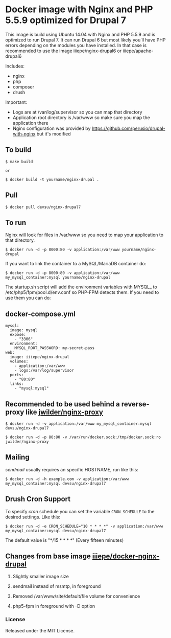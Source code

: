# Docker image with Nginx and PHP 5.5.9 optimized for Drupal 7
This image is build using Ubuntu 14.04 with Nginx and PHP 5.5.9 and is optimized to run Drupal 7.
It can run Drupal 6 but most likely you'll have PHP errors depending on the modules you have installed. In that case is recommended to use the image iiiepe/nginx-drupal6 or iiiepe/apache-drupal6

Includes:

- nginx
- php
- composer
- drush

Important:

- Logs are at /var/log/supervisor so you can map that directory
- Application root directory is /var/www so make sure you map the application there
- Nginx configuration was provided by https://github.com/perusio/drupal-with-nginx but it's modified

## To build

    $ make build

    or

    $ docker build -t yourname/nginx-drupal .

## Pull

    $ docker pull devsu/nginx-drupal7

## To run

Nginx will look for files in /var/www so you need to map your application to that directory.

    $ docker run -d -p 8000:80 -v application:/var/www yourname/nginx-drupal

If you want to link the container to a MySQL/MariaDB container do:

    $ docker run -d -p 8000:80 -v application:/var/www my_mysql_container:mysql yourname/nginx-drupal

The startup.sh script will add the environment variables with MYSQL_ to /etc/php5/fpm/pool.d/env.conf so PHP-FPM detects them. If you need to use them you can do:
<?php getenv("SOME_ENV_VARIABLE_THAT_HAS_MYSQL_IN_THE_NAME"); ?>

## docker-compose.yml

    mysql:
      image: mysql
      expose:
        - "3306"
      environment:
        MYSQL_ROOT_PASSWORD: my-secret-pass
    web:
      image: iiiepe/nginx-drupal
      volumes:
        - application:/var/www
        - logs:/var/log/supervisor
      ports:
        - "80:80"
      links:
        - "mysql:mysql"


## Recommended to be used behind a reverse-proxy like [jwilder/nginx-proxy](https://github.com/jwilder/nginx-proxy)

    $ docker run -d -v application:/var/www my_mysql_container:mysql devsu/nginx-drupal7

    $ docker run -d -p 80:80 -v /var/run/docker.sock:/tmp/docker.sock:ro jwilder/nginx-proxy
    
## Mailing

*sendmail* usually requires an specific HOSTNAME, run like this:

    $ docker run -d -h example.com -v application:/var/www my_mysql_container:mysql devsu/nginx-drupal7
    
## Drush Cron Support

To specify *cron* schedule you can set the variable `CRON_SCHEDULE` to the desired settings. Like this:

    $ docker run -d -e CRON_SCHEDULE="10 * * * *" -v application:/var/www my_mysql_container:mysql devsu/nginx-drupal7
    
The default value is "*/15 * * * *" (Every fifteen minutes)

## Changes from base image [iiiepe/docker-nginx-drupal](https://github.com/iiiepe/docker-nginx-drupal)

1. Slightly smaller image size

2. sendmail instead of msmtp, in foreground 

3. Removed /var/www/site/default/file volume for convenience

4. php5-fpm in foreground with -D option

### License
Released under the MIT License.
